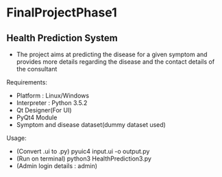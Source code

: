 # FinalProjectPhase1

## Health Prediction System
- The project aims at predicting the disease for a given symptom and provides more details regarding the disease and the contact details of the consultant

Requirements:

- Platform : Linux/Windows
- Interpreter : Python 3.5.2
- Qt Designer(For UI)
- PyQt4 Module
- Symptom and disease dataset(dummy dataset used)

Usage:

- (Convert .ui to .py) pyuic4 input.ui -o output.py
- (Run on terminal) python3 HealthPrediction3.py
- (Admin login details : admin)
